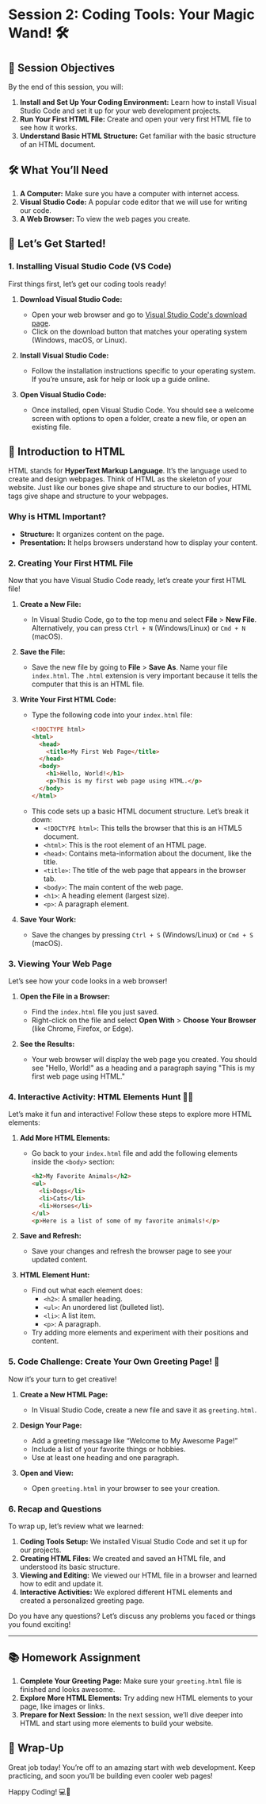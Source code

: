 # Session 2: Coding Tools: Your Magic Wand! 🛠️

## 🎯 Session Objectives

By the end of this session, you will:

1. **Install and Set Up Your Coding Environment:** Learn how to install Visual Studio Code and set it up for your web development projects.
2. **Run Your First HTML File:** Create and open your very first HTML file to see how it works.
3. **Understand Basic HTML Structure:** Get familiar with the basic structure of an HTML document.

## 🛠️ What You’ll Need

1. **A Computer:** Make sure you have a computer with internet access.
2. **Visual Studio Code:** A popular code editor that we will use for writing our code.
3. **A Web Browser:** To view the web pages you create.

## 🚀 Let’s Get Started!

### 1. Installing Visual Studio Code (VS Code)

First things first, let’s get our coding tools ready!

1. **Download Visual Studio Code:**
   - Open your web browser and go to [Visual Studio Code's download page](https://code.visualstudio.com/).
   - Click on the download button that matches your operating system (Windows, macOS, or Linux).

2. **Install Visual Studio Code:**
   - Follow the installation instructions specific to your operating system. If you’re unsure, ask for help or look up a guide online.

3. **Open Visual Studio Code:**
   - Once installed, open Visual Studio Code. You should see a welcome screen with options to open a folder, create a new file, or open an existing file.

## 📖 **Introduction to HTML**

HTML stands for **HyperText Markup Language**. It’s the language used to create and design webpages. Think of HTML as the skeleton of your website. Just like our bones give shape and structure to our bodies, HTML tags give shape and structure to your webpages.

### **Why is HTML Important?**

- **Structure:** It organizes content on the page.
- **Presentation:** It helps browsers understand how to display your content.

### 2. Creating Your First HTML File

Now that you have Visual Studio Code ready, let’s create your first HTML file!

1. **Create a New File:**
   - In Visual Studio Code, go to the top menu and select **File** > **New File**. Alternatively, you can press `Ctrl + N` (Windows/Linux) or `Cmd + N` (macOS).

2. **Save the File:**
   - Save the new file by going to **File** > **Save As**. Name your file `index.html`. The `.html` extension is very important because it tells the computer that this is an HTML file.

3. **Write Your First HTML Code:**
   - Type the following code into your `index.html` file:
     ```html
     <!DOCTYPE html>
     <html>
       <head>
         <title>My First Web Page</title>
       </head>
       <body>
         <h1>Hello, World!</h1>
         <p>This is my first web page using HTML.</p>
       </body>
     </html>
     ```
   - This code sets up a basic HTML document structure. Let’s break it down:
     - `<!DOCTYPE html>`: This tells the browser that this is an HTML5 document.
     - `<html>`: This is the root element of an HTML page.
     - `<head>`: Contains meta-information about the document, like the title.
     - `<title>`: The title of the web page that appears in the browser tab.
     - `<body>`: The main content of the web page.
     - `<h1>`: A heading element (largest size).
     - `<p>`: A paragraph element.

4. **Save Your Work:**
   - Save the changes by pressing `Ctrl + S` (Windows/Linux) or `Cmd + S` (macOS).

### 3. Viewing Your Web Page

Let’s see how your code looks in a web browser!

1. **Open the File in a Browser:**
   - Find the `index.html` file you just saved.
   - Right-click on the file and select **Open With** > **Choose Your Browser** (like Chrome, Firefox, or Edge).

2. **See the Results:**
   - Your web browser will display the web page you created. You should see "Hello, World!" as a heading and a paragraph saying "This is my first web page using HTML."

### 4. Interactive Activity: HTML Elements Hunt 🕵️‍♂️

Let’s make it fun and interactive! Follow these steps to explore more HTML elements:

1. **Add More HTML Elements:**
   - Go back to your `index.html` file and add the following elements inside the `<body>` section:
     ```html
     <h2>My Favorite Animals</h2>
     <ul>
       <li>Dogs</li>
       <li>Cats</li>
       <li>Horses</li>
     </ul>
     <p>Here is a list of some of my favorite animals!</p>
     ```

2. **Save and Refresh:**
   - Save your changes and refresh the browser page to see your updated content.

3. **HTML Element Hunt:**
   - Find out what each element does:
     - `<h2>`: A smaller heading.
     - `<ul>`: An unordered list (bulleted list).
     - `<li>`: A list item.
     - `<p>`: A paragraph.
   - Try adding more elements and experiment with their positions and content.

### 5. Code Challenge: Create Your Own Greeting Page! 🎨

Now it’s your turn to get creative!

1. **Create a New HTML Page:**
   - In Visual Studio Code, create a new file and save it as `greeting.html`.

2. **Design Your Page:**
   - Add a greeting message like “Welcome to My Awesome Page!”
   - Include a list of your favorite things or hobbies.
   - Use at least one heading and one paragraph.

3. **Open and View:**
   - Open `greeting.html` in your browser to see your creation.

### 6. Recap and Questions

To wrap up, let’s review what we learned:

1. **Coding Tools Setup:** We installed Visual Studio Code and set it up for our projects.
2. **Creating HTML Files:** We created and saved an HTML file, and understood its basic structure.
3. **Viewing and Editing:** We viewed our HTML file in a browser and learned how to edit and update it.
4. **Interactive Activities:** We explored different HTML elements and created a personalized greeting page.

Do you have any questions? Let’s discuss any problems you faced or things you found exciting!

---

## 📚 Homework Assignment

1. **Complete Your Greeting Page:** Make sure your `greeting.html` file is finished and looks awesome.
2. **Explore More HTML Elements:** Try adding new HTML elements to your page, like images or links.
3. **Prepare for Next Session:** In the next session, we’ll dive deeper into HTML and start using more elements to build your website.

## 🏁 Wrap-Up

Great job today! You’re off to an amazing start with web development. Keep practicing, and soon you’ll be building even cooler web pages!

Happy Coding! 💻🌟
